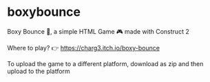 # boxybounce
Boxy Bounce 💖, a simple HTML Game 🎮 made with Construct 2

Where to play? 👉
https://charg3.itch.io/boxy-bounce

To upload the game to a different platform, download as zip and then upload to the platform
